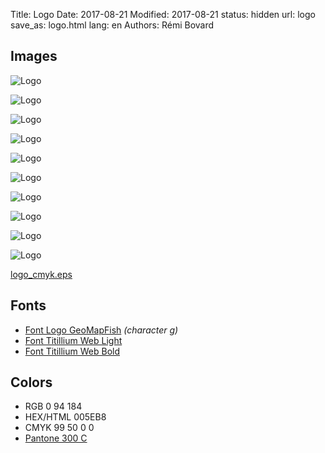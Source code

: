 Title: Logo
Date: 2017-08-21
Modified: 2017-08-21
status: hidden
url: logo
save_as: logo.html
lang: en
Authors: Rémi Bovard

## Images

![Logo]({filename}/images/logo/logo_010.png)

![Logo]({filename}/images/logo/logo_020.png)

![Logo]({filename}/images/logo/logo_030.png)

![Logo]({filename}/images/logo/logo_040.png)

![Logo]({filename}/images/logo/logo_050.png)

![Logo]({filename}/images/logo/logo_060.png)

![Logo]({filename}/images/logo/logo_070.png)

![Logo]({filename}/images/logo/logo_080.png)

![Logo]({filename}/images/logo/logo_090.png)

![Logo]({filename}/images/logo/logo_100.png)

[logo_cmyk.eps]({filename}/images/logo/logo_cmyk.eps)

## Fonts

* [Font Logo GeoMapFish]({filename}/images/logo/fonts/GeoMapFish.ttf) *(character g)*
* [Font Titillium Web Light]({filename}/images/logo/fonts/TitilliumWeb-Light.ttf)
* [Font Titillium Web Bold]({filename}/images/logo/fonts/TitilliumWeb-Bold.ttf)

## Colors

* RGB 0 94 184
* HEX/HTML 005EB8
* CMYK 99 50 0 0
* [Pantone 300 C](https://www.pantone.com/color-finder/300-C)
